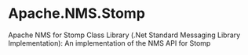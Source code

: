 # Apache.NMS.Stomp
Apache NMS for Stomp Class Library (.Net Standard Messaging Library Implementation): An implementation of the NMS API for Stomp
